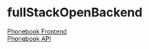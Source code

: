 # fullStackOpenBackend

[Phonebook Frontend](https://limitless-mesa-49674.herokuapp.com/) <br>
[Phonebook API](https://limitless-mesa-49674.herokuapp.com/api/persons)
